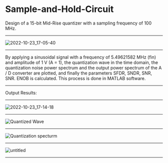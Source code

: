 # Sample-and-Hold-Circuit
Design of a 15-bit Mid-Rise quantizer with a sampling frequency of 100 MHz.
______________
![2022-10-23_17-05-40](https://user-images.githubusercontent.com/115939486/197395446-39d362e4-1441-4e08-9e0c-2bf433221c60.png)
___
By applying a sinusoidal signal with a frequency of 5.49621582 MHz (fin) and amplitude of 1 V (A = 1), the quantization wave in the time domain, the quantization noise power spectrum and the output power spectrum of the A / D converter are plotted, and finally the parameters SFDR, SNDR, SNR, SNR. ENOB is calculated. This process is done in MATLAB software.
_______
Output Results:
___________
![2022-10-23_17-14-18](https://user-images.githubusercontent.com/115939486/197395782-b526f02d-9141-4d71-b035-538f9bd95b17.png)
_____
![Quantized Wave](https://user-images.githubusercontent.com/115939486/197396026-f68f45bf-3936-41f2-a937-19ea0ce05c94.jpg)
_______
![Quantization specturm](https://user-images.githubusercontent.com/115939486/197396743-49929599-11ff-4122-bb5b-3bda95592b58.jpg)
____
![untitled](https://user-images.githubusercontent.com/115939486/197396704-d89351a8-66b8-4f3c-9e30-bc629d4c679c.jpg)
_________
